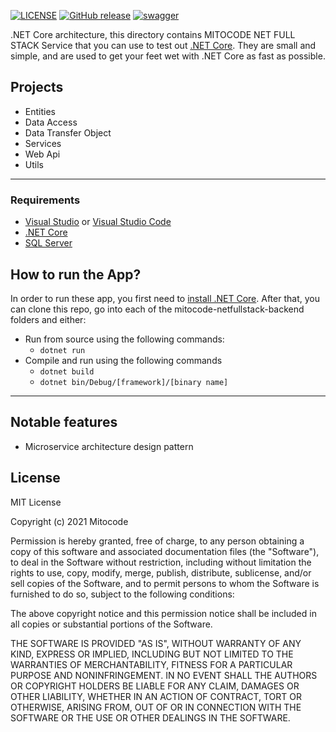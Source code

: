 [![LICENSE](https://img.shields.io/badge/license-MIT-lightgrey.svg)](https://raw.githubusercontent.com/dpedwards/dotnet-core-blockchain-advanced/master/LICENSE)
[![GitHub release](https://img.shields.io/github/release/dotnet/installer.svg)](https://GitHub.com/dotnet/installer/releases/)
[![swagger](https://img.shields.io/badge/swagger-lightgreen.svg)](https://rubygems.org/gems/minimal-mistakes-jekyll)

.NET Core architecture, this directory contains MITOCODE NET FULL STACK Service that you can use to test out [.NET Core](http://dotnet.github.io). They are small and simple, and are used to get your feet wet with .NET Core as fast as possible.

## Projects

- Entities
- Data Access
- Data Transfer Object
- Services
- Web Api
- Utils

---

### Requirements

- [Visual Studio](https://visualstudio.microsoft.com/de/vs/) or [Visual Studio Code](https://code.visualstudio.com/)
- [.NET Core](https://dotnet.microsoft.com/download)
- [SQL Server](https://www.microsoft.com/de-de/sql-server/sql-server-downloads)

## How to run the App?

In order to run these app, you first need to [install .NET Core](http://dotnet.github.io/getting-started/). After that, you can clone this repo, go into each of the mitocode-netfullstack-backend folders and either:

* Run from source using the following commands:
    * `dotnet run`
* Compile and run using the following commands
    * `dotnet build`
    * `dotnet bin/Debug/[framework]/[binary name]`

---

## Notable features

- Microservice architecture design pattern

## License

MIT License

Copyright (c) 2021 Mitocode

Permission is hereby granted, free of charge, to any person obtaining a copy
of this software and associated documentation files (the "Software"), to deal
in the Software without restriction, including without limitation the rights
to use, copy, modify, merge, publish, distribute, sublicense, and/or sell
copies of the Software, and to permit persons to whom the Software is
furnished to do so, subject to the following conditions:

The above copyright notice and this permission notice shall be included in all
copies or substantial portions of the Software.

THE SOFTWARE IS PROVIDED "AS IS", WITHOUT WARRANTY OF ANY KIND, EXPRESS OR
IMPLIED, INCLUDING BUT NOT LIMITED TO THE WARRANTIES OF MERCHANTABILITY,
FITNESS FOR A PARTICULAR PURPOSE AND NONINFRINGEMENT. IN NO EVENT SHALL THE
AUTHORS OR COPYRIGHT HOLDERS BE LIABLE FOR ANY CLAIM, DAMAGES OR OTHER
LIABILITY, WHETHER IN AN ACTION OF CONTRACT, TORT OR OTHERWISE, ARISING FROM,
OUT OF OR IN CONNECTION WITH THE SOFTWARE OR THE USE OR OTHER DEALINGS IN THE
SOFTWARE.
